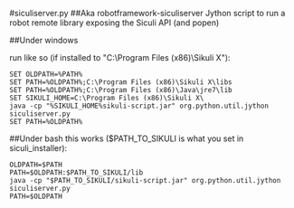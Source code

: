 #siculiserver.py
##Aka robotframework-siculiserver
Jython script to run a robot remote library exposing the Siculi API (and popen)

##Under windows

run like so (if installed to "C:\Program Files (x86)\Sikuli X\"):

    SET OLDPATH=%PATH%
    SET PATH=%OLDPATH%;C:\Program Files (x86)\Sikuli X\libs
    SET PATH=%OLDPATH%;C:\Program Files (x86)\Java\jre7\lib
    SET SIKULI_HOME=C:\Program Files (x86)\Sikuli X\
    java -cp "%SIKULI_HOME%sikuli-script.jar" org.python.util.jython siculiserver.py
    SET PATH=%OLDPATH%
    
##Under bash
this works ($PATH_TO_SIKULI is what you set in siculi_installer):

    OLDPATH=$PATH
    PATH=$OLDPATH:$PATH_TO_SIKULI/lib
    java -cp "$PATH_TO_SIKULI/sikuli-script.jar" org.python.util.jython siculiserver.py
    PATH=$OLDPATH
